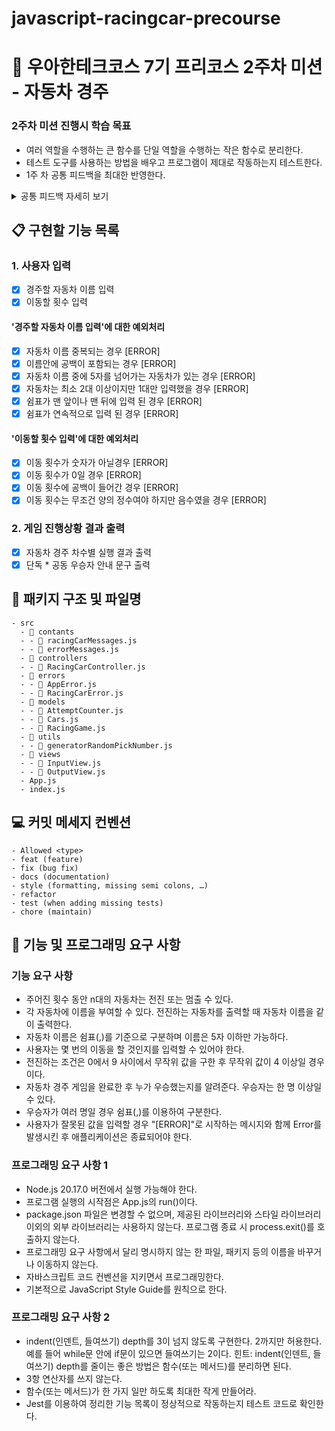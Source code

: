 # javascript-racingcar-precourse
# :school: 우아한테크코스 7기 프리코스 2주차 미션 - 자동차 경주

### 2주차 미션 진행시 학습 목표
* 여러 역할을 수행하는 큰 함수를 단일 역할을 수행하는 작은 함수로 분리한다.
* 테스트 도구를 사용하는 방법을 배우고 프로그램이 제대로 작동하는지 테스트한다.
* 1주 차 공통 피드백을 최대한 반영한다. 
<details>
<summary>공통 피드백 자세히 보기</summary>

#### 1. 요구 사항을 정확하게 준수한다.
과제를 제출하기 전에 과제 진행 요구 사항, 기능 요구 사항, 프로그래밍 요구 사항을 모두 충족하였는지 다시 한번 확인한다. 
이러한 요구 사항들은 미션마다 다르므로 항상 주의 깊게 읽어 본다.

#### 2. 기본적인 Git 명령어를 숙지한다.
Git은 개발자 간의 협업을 위한 가장 기본적인 프로그램으로, 컴퓨터 파일의 변경 사항을 추적하고 여러 사용자 간의 해당 파일에 대한 작업을 조정한다. 
지금은 add, commit, push 등의 간단한 명령어만 배워도 충분하지만, Git에 대해 미리 알아두어도 나쁠 것은 없다.

#### 3. Git으로 관리할 자원을 고려한다.
package.json 파일만 있으면 node_modules 폴더를 생성할 수 있다. 
따라서 Git을 통해 node_modules 폴더를 관리할 필요가 없다. 
IntelliJ IDEA의 .idea 폴더와 Visual Studio Code의 .vscode 폴더도 IDE에서 자동으로 생성하는 폴더이므로 Git으로 관리할 필요가 없다. 
Git에 코드를 추가할 때는 Git을 통해 형상 관리해야 하는 코드인지 고려하는 것이 좋다. 
또한 .gitignore에 대해서도 알아본다.

#### 4. package-lock.json의 역할을 이해한다
package.json 파일은 일반적으로 유의적 버전(semantic versioning)을 사용하며, package-lock.json에는 파일이 생성될 당시의 의존성 트리에 대한 정보가 있다. 이를 통해 node_modules를 커밋하지 않더라도 팀원들이 동일한 의존성을 설치할 수 있게 한다.

#### 5. 커밋 메시지를 의미 있게 작성한다.
해당 커밋에서 수행된 작업을 이해할 수 있도록 커밋 메시지를 작성한다. 또한 팀의 좋은 코드 리뷰 문화는 작은 커밋을 작성하는 것에서 비롯된다.

#### 6. 커밋 메시지에 이슈 또는 풀 리퀘스트 번호를 포함하지 않는다.
일부 프로젝트에서는 작업을 이슈 또는 풀 리퀘스트와 연결하기 위해 커밋 메시지에 이슈 또는 풀 리퀘스트 번호를 포함하기도 한다. 그러나 이 접근 방식은 원본 저장소의 관련 없는 이슈 또는 풀 리퀘스트에 영향을 미칠 수 있다. 따라서 이 과정에서는 커밋 메시지에 이슈 또는 풀 리퀘스트 번호를 포함하지 않는다.

#### 7. 풀 리퀘스트를 만든 후에는 닫지 말고 추가 커밋을 한다.
이미 풀 리퀘스트를 생성하면 변경을 위해 새 풀 리퀘스트를 만들 필요가 없다. 변경이 필요한 경우 추가 커밋을 하면 자동으로 반영된다. 그러므로 미션 제출 기간 이후에는 추가 커밋을 금지한다.

#### 8. 오류를 찾을 때 출력 함수 대신 디버거를 사용한다.
디버깅은 프로그램 오류를 감지하고 수정하는 과정이다. 문법 오류와 같이 컴파일러가 처리하기 때문에 쉽게 발견할 수 있는 오류도 있지만, 어느 지점에서 오류가 발생했는지 파악하기 어려운 경우도 있다. 이때 코드 중간에 console.log()를 사용하여 매번 코드를 실행하여 문제를 파악할 수 있으나, 이는 비효율적이며 불필요한 코드가 남을 수 있다. 하지만 디버거를 이용하면 코드 내부의 상태 값이 어떻게 변하는지, 어떤 흐름으로 프로그램이 실행되는지 이해할 수 있다. 현재 사용 중인 IDE에서 애플리케이션을 디버깅하는 방법을 학습한다.

#### 9. 이름을 통해 의도를 드러낸다
나 자신, 다른 개발자와의 소통을 위해 중요한 활동 중의 하나가 좋은 이름 짓기이다. 변수 이름, 함수(메서드) 이름, 클래스 이름을 짓는데 시간을 투자하라. 이름을 통해 변수의 역할, 함수의 역할, 클래스의 역할에 대한 의도를 드러내기 위해 노력하라. 연속된 숫자를 덧붙이거나(a1, a2, ..., aN), 불용어(Info, Data, a, an, the)를 추가하는 방식은 적절하지 못하다.

#### 10. 축약하지 않는다.
의도를 드러낼 수 있다면 이름이 길어져도 괜찮다.
누구나 실은 클래스, 메서드, 또는 변수의 이름을 줄이려는 유혹에 곧잘 빠지곤 한다. 그런 유혹을 뿌리쳐라. 축약은 혼란을 야기하며, 더 큰 문제를 숨기는 경향이 있다. 클래스와 메서드 이름을 한 두 단어로 유지하려고 노력하고 문맥을 중복하는 이름을 자제하자. 클래스 이름이 Order라면 shipOrder라고 메서드 이름을 지을 필요가 없다. 짧게 ship이라고 하면 클라이언트에서는 order.ship()라고 호출하며, 간결한 호출의 표현이 된다.

#### 11. 공백도 코딩 컨벤션이다.
if, for, while문 사이의 공백도 코딩 컨벤션이다.

#### 12. 공백 라인을 의미 있게 사용한다.
공백 라인을 의미 있게 사용하는 것이 좋아 보이며, 문맥을 분리하는 부분에 사용하는 것이 좋다. 과도한 공백은 다른 개발자에게 의문을 줄 수 있다.

#### 13. 스페이스와 탭을 혼용하지 않는다.
들여쓰기에 스페이스(space)와 탭(tab)을 혼용하지 않는다. 둘 중의 하나만 사용한다. 확신이 서지 않으면 풀 리퀘스트를 작성한 후 들여쓰기가 잘 되어 있는지 확인하는 습관을 들인다.


#### 14. 의미 없는 주석을 달지 않는다.
변수 이름, 함수(메서드) 이름을 통해 어떤 의도인지가 드러난다면 굳이 주석을 달지 않는다. 모든 변수와 함수에 주석을 달기보다 가능하면 이름을 통해 의도를 드러내고, 의도를 드러내기 힘든 경우 주석을 다는 연습을 한다.

#### 15. 코드 포매팅을 사용한다.
코드 포매팅과 구조화는 클린 코드를 위한 최소한의 요구 사항이다. IDE의 코드 자동 정렬 기능을 사용하면 더 깔끔한 코드를 볼 수 있다.
```
* IntelliJ IDEA: ⌥⌘L, Ctrl+Alt+L
* Eclipse: ⇧⌘F, Ctrl+Shift+F
* Visual Studio Code: ⇧⌥F, Shift+Alt+F
```

#### 16. JavaScript에서 제공하는 API를 적극 활용한다
함수(메서드)를 직접 구현하기 전에 API에서 해당 함수를 제공하는지 확인한다. 예를 들어 사용자를 출력할 때 사용자가 둘 이상인 경우 쉼표(,) 기반 문자열을 출력하도록 다음과 같이 구현할 수 있다.
```javascript
const members = ['pobi', 'jason'];
members.map((member) => member).join(','); // pobi,jason
```

</details>

## :clipboard: 구현할 기능 목록

### 1. 사용자 입력
- [X] 경주할 자동차 이름 입력
- [X] 이동할 횟수 입력

#### '경주할 자동차 이름 입력'에 대한 예외처리
- [X] 자동차 이름 중복되는 경우 [ERROR]
- [X] 이름안에 공백이 포함되는 경우 [ERROR]
- [X] 자동차 이름 중에 5자를 넘어가는 자동차가 있는 경우 [ERROR]
- [X] 자동차는 최소 2대 이상이지만 1대만 입력했을 경우 [ERROR]
- [X] 쉼표가 맨 앞이나 맨 뒤에 입력 된 경우 [ERROR]
- [X] 쉼표가 연속적으로 입력 된 경우 [ERROR]

#### '이동할 횟수 입력'에 대한 예외처리
- [X] 이동 횟수가 숫자가 아닐경우 [ERROR]
- [X] 이동 횟수가 0일 경우 [ERROR]
- [X] 이동 횟수에 공백이 들어간 경우 [ERROR]
- [X] 이동 횟수는 무조건 양의 정수여야 하지만 음수였을 경우 [ERROR]

### 2. 게임 진행상황 결과 출력
- [X] 자동차 경주 차수별 실행 결과 출력
- [X] 단독 * 공동 우승자 안내 문구 출력

## :file_folder: 패키지 구조 및 파일명
```
- src
  - 📂 contants
  - - 📜 racingCarMessages.js
  - - 📜 errorMessages.js
  - 📂 controllers
  - - 📜 RacingCarController.js
  - 📂 errors
  - - 📜 AppError.js
  - - 📜 RacingCarError.js
  - 📂 models
  - - 📜 AttemptCounter.js
  - - 📜 Cars.js
  - - 📜 RacingGame.js
  - 📂 utils
  - - 📜 generatorRandomPickNumber.js
  - 📂 views
  - - 📜 InputView.js
  - - 📜 OutputView.js
  - App.js
  - index.js
```

## :computer: 커밋 메세지 컨벤션
```
- Allowed <type>
- feat (feature)
- fix (bug fix)
- docs (documentation)
- style (formatting, missing semi colons, …)
- refactor
- test (when adding missing tests)
- chore (maintain)
```

## :high_brightness: 기능 및 프로그래밍 요구 사항

### 기능 요구 사항
* 주어진 횟수 동안 n대의 자동차는 전진 또는 멈출 수 있다.
* 각 자동차에 이름을 부여할 수 있다. 전진하는 자동차를 출력할 때 자동차 이름을 같이 출력한다.
* 자동차 이름은 쉼표(,)를 기준으로 구분하며 이름은 5자 이하만 가능하다.
* 사용자는 몇 번의 이동을 할 것인지를 입력할 수 있어야 한다.
* 전진하는 조건은 0에서 9 사이에서 무작위 값을 구한 후 무작위 값이 4 이상일 경우이다.
* 자동차 경주 게임을 완료한 후 누가 우승했는지를 알려준다. 우승자는 한 명 이상일 수 있다.
* 우승자가 여러 명일 경우 쉼표(,)를 이용하여 구분한다.
* 사용자가 잘못된 값을 입력할 경우 "[ERROR]"로 시작하는 메시지와 함께 Error를 발생시킨 후 애플리케이션은 종료되어야 한다.

### 프로그래밍 요구 사항 1
* Node.js 20.17.0 버전에서 실행 가능해야 한다.
* 프로그램 실행의 시작점은 App.js의 run()이다.
* package.json 파일은 변경할 수 없으며, 제공된 라이브러리와 스타일 라이브러리 이외의 외부 라이브러리는 사용하지 않는다.
프로그램 종료 시 process.exit()를 호출하지 않는다.
* 프로그래밍 요구 사항에서 달리 명시하지 않는 한 파일, 패키지 등의 이름을 바꾸거나 이동하지 않는다.
* 자바스크립트 코드 컨벤션을 지키면서 프로그래밍한다.
* 기본적으로 JavaScript Style Guide를 원칙으로 한다.

### 프로그래밍 요구 사항 2
* indent(인덴트, 들여쓰기) depth를 3이 넘지 않도록 구현한다. 2까지만 허용한다.
예를 들어 while문 안에 if문이 있으면 들여쓰기는 2이다.
힌트: indent(인덴트, 들여쓰기) depth를 줄이는 좋은 방법은 함수(또는 메서드)를 분리하면 된다.
* 3항 연산자를 쓰지 않는다.
* 함수(또는 메서드)가 한 가지 일만 하도록 최대한 작게 만들어라.
* Jest를 이용하여 정리한 기능 목록이 정상적으로 작동하는지 테스트 코드로 확인한다.
